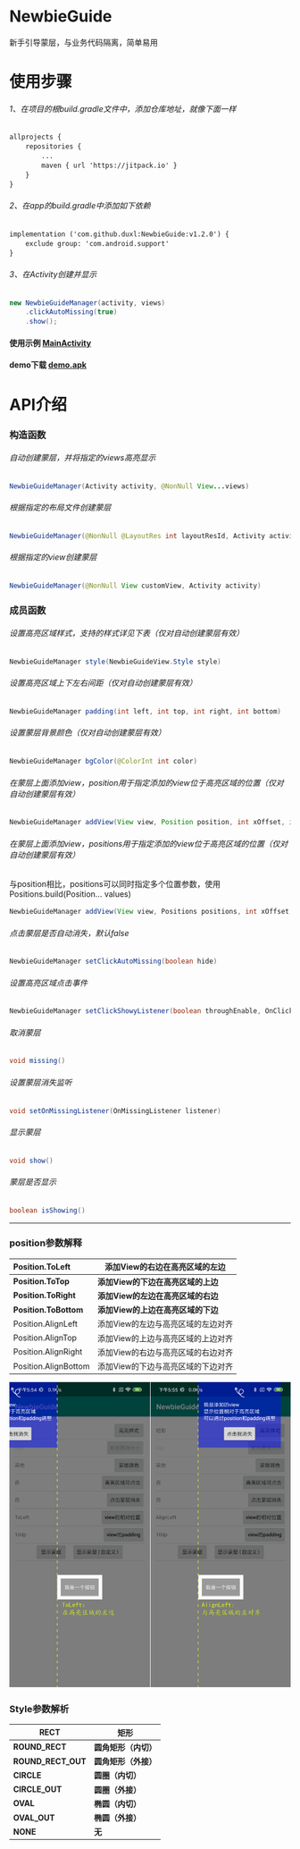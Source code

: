 # NewbieGuide
新手引导蒙层，与业务代码隔离，简单易用

# 使用步骤
###### 1、在项目的根build.gradle文件中，添加仓库地址，就像下面一样
```xml
allprojects {  
	repositories {  
		...  
		maven { url 'https://jitpack.io' }  
	}  
}
```

###### 2、在app的build.gradle中添加如下依赖
```xml
implementation ('com.github.duxl:NewbieGuide:v1.2.0') {
	exclude group: 'com.android.support'
}
```

###### 3、在Activity创建并显示
```java
new NewbieGuideManager(activity, views)
	.clickAutoMissing(true)
	.show();
```

#### 使用示例 [MainActivity](/app/src/main/java/com/duxl/newbie/demo/MainActivity.java "点击查看源码")

#### demo下载 [demo.apk](/app/release/app-release.apk "下载")

# API介绍
### 构造函数 
###### 自动创建蒙层，并将指定的views高亮显示
```java
NewbieGuideManager(Activity activity, @NonNull View...views)
```

###### 根据指定的布局文件创建蒙层
```java
NewbieGuideManager(@NonNull @LayoutRes int layoutResId, Activity activity)
```

###### 根据指定的view创建蒙层
```java
NewbieGuideManager(@NonNull View customView, Activity activity)
```
### 成员函数 
###### 设置高亮区域样式，支持的样式详见下表（仅对自动创建蒙层有效）
```java
NewbieGuideManager style(NewbieGuideView.Style style)
```

###### 设置高亮区域上下左右间距（仅对自动创建蒙层有效）
```java
NewbieGuideManager padding(int left, int top, int right, int bottom)
```

###### 设置蒙层背景颜色（仅对自动创建蒙层有效）
```java
NewbieGuideManager bgColor(@ColorInt int color)
```

###### 在蒙层上面添加view，position用于指定添加的view位于高亮区域的位置（仅对自动创建蒙层有效）
```java
NewbieGuideManager addView(View view, Position position, int xOffset, int yOffset)
```

###### 在蒙层上面添加view，positions用于指定添加的view位于高亮区域的位置（仅对自动创建蒙层有效）

与position相比，positions可以同时指定多个位置参数，使用Positions.build(Position... values)

```java
NewbieGuideManager addView(View view, Positions positions, int xOffset, int yOffset)
```

###### 点击蒙层是否自动消失，默认false

```java
NewbieGuideManager setClickAutoMissing(boolean hide)
```

###### 设置高亮区域点击事件

```java
NewbieGuideManager setClickShowyListener(boolean throughEnable, OnClickListener listener)
```

###### 取消蒙层

```java
void missing()
```

###### 设置蒙层消失监听
```java
void setOnMissingListener(OnMissingListener listener)
```

###### 显示蒙层
```java
void show()
```

###### 蒙层是否显示
```java
boolean isShowing()
```

------

### position参数解释

| Position.ToLeft       | 添加View的右边在高亮区域的左边     |
| :-------------------- | ---------------------------------- |
| **Position.ToTop**    | **添加View的下边在高亮区域的上边** |
| **Position.ToRight**  | **添加View的左边在高亮区域的右边** |
| **Position.ToBottom** | **添加View的上边在高亮区域的下边** |
| Position.AlignLeft    | 添加View的左边与高亮区域的左边对齐 |
| Position.AlignTop     | 添加View的上边与高亮区域的上边对齐 |
| Position.AlignRight   | 添加View的右边与高亮区域的右边对齐 |
| Position.AlignBottom  | 添加View的下边与高亮区域的下边对齐 |

![Position示例](position_introduce.png)



### Style参数解析

| RECT               | 矩形                 |
| ------------------ | -------------------- |
| **ROUND_RECT**     | **圆角矩形（内切）** |
| **ROUND_RECT_OUT** | **圆角矩形（外接）** |
| **CIRCLE**         | **圆圈（内切）**     |
| **CIRCLE_OUT**     | **圆圈（外接）**     |
| **OVAL**           | **椭圆（内切）**     |
| **OVAL_OUT**       | **椭圆（外接）**     |
| **NONE**           | **无**               |

